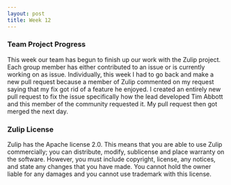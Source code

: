```yaml
---
layout: post
title: Week 12
---
```


### Team Project Progress

This week our team has begun to finish up our work with the Zulip project. Each group member has either contributed to an issue or is currently working on as issue. Individually, this week I had to go back and make a new pull request because a member of Zulip commented on my request saying that my fix got rid of a feature he enjoyed. I created an entirely new pull request to fix the issue specifically how the lead developed Tim Abbott and this member of the community requested it. My pull request then got merged the next day.

### Zulip License

Zulip has the Apache license 2.0. This means that you are able to use Zulip commercially; you can distribute, modify, sublicense and place warranty on the software. However, you must include copyright, license, any notices, and state any changes that you have made. You cannot hold the owner liable for any damages and you cannot use trademark with this license. 
